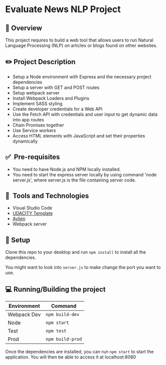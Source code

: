 # Evaluate News NLP Project

## :page_facing_up: Overview
This project requires to build a web tool that allows users to run Natural Language Processing (NLP) on articles or blogs found on other websites. 

## :pencil2: Project Description
* Setup a Node environment with Express and the necessary project dependencies
* Setup a server with GET and POST routes
* Setup webpack server
* Install Webpack Loaders and Plugins
* Implement SASS styling
* Create developer credentials for a Web API
* Use the Fetch API with credentials and user input to get dynamic data into app routes
* Chain Promises together
* Use Service workers
* Access HTML elements with JavaScript and set their properties dynamically

## ✅&nbsp; Pre-requisites
* You need to have Node.js and NPM locally installed.
* You need to start the express server locally by using command 'node server.js', where server.js is the file containing server code.

## 🚀&nbsp; Tools and Technologies
* Visual Studio Code
* [UDACITY Template](https://github.com/udacity/fend/tree/refresh-2019/projects/evaluate-news-nlp)
* [Aylien](https://aylien.com/)
* Webpack server

## :hammer: Setup
Clone this repo to your desktop and run `npm install` to install all the dependencies.

You might want to look into `server.js` to make change the port you want to use.

## :computer: Running/Building the project
| Environment| Command
| ------| ----|
| Webpack Dev| `npm build-dev` |
| Node | `npm start`|
| Test| `npm test` |
| Prod| `npm build-prod`|

Once the dependencies are installed, you can run  `npm start` to start the application. You will then be able to access it at localhost:8080
